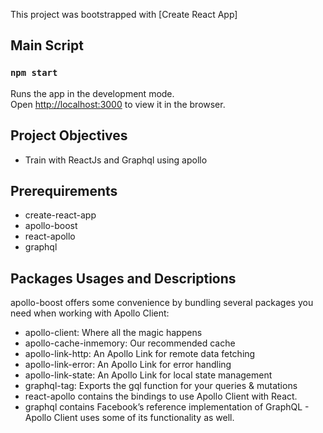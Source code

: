 This project was bootstrapped with [Create React App]

## Main Script
### `npm start`

Runs the app in the development mode.<br>
Open [http://localhost:3000](http://localhost:3000) to view it in the browser.


## Project Objectives
* Train with ReactJs and Graphql using apollo

## Prerequirements
* create-react-app
* apollo-boost
* react-apollo 
* graphql

## Packages Usages and Descriptions
apollo-boost offers some convenience by bundling several packages you need when working with Apollo Client:

* apollo-client: Where all the magic happens
* apollo-cache-inmemory: Our recommended cache
* apollo-link-http: An Apollo Link for remote data fetching
* apollo-link-error: An Apollo Link for error handling
* apollo-link-state: An Apollo Link for local state management
* graphql-tag: Exports the gql function for your queries & mutations
* react-apollo contains the bindings to use Apollo Client with React.
* graphql contains Facebook’s reference implementation of GraphQL - Apollo Client uses some of its functionality as well.